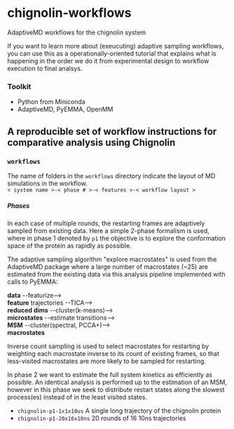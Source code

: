 # chignolin-workflows
AdaptiveMD workflows for the chignolin system

If you want to learn more about (exeucuting) adaptive sampling workflows,
you can use this as a operationally-oriented tutorial that explains what is
happening in the order we do it from experimental design to workflow execution
to final analsys.

### Toolkit
 - Python from Miniconda
 - AdaptiveMD, PyEMMA, OpenMM

## A reproducible set of workflow instructions for comparative analysis using Chignolin
### `workflows`
The name of folders in the `workflows` directory indicate the layout of MD simulations in the workflow.\
`< system name >-< phase # >-< features >-< workflow layout >`

##### Phases
In each case of multiple rounds, the restarting frames are adaptively sampled from existing data.
Here a simple 2-phase formalism is used, where in phase 1 denoted by `p1` the objective is to
explore the conformation space of the protein as rapidly as possible.

The adaptive sampling algorithm "explore macrostates" is used from the AdaptiveMD package
where a large number of macrostates (~25) are estimated from the existing data via this analysis
pipeline implemented with calls to PyEMMA:

**data** --featurize-->\
**feature** trajectories --TICA-->\
**reduced dims** --cluster(k-means)-->\
**microstates** --estimate transitions-->\
**MSM** --cluster(spectral, PCCA+)-->\
**macrostates**

Inverse count sampling is used to select macrostates for restarting by weighting each macrostate
inverse to its count of existing frames, so that less-visited macrostates are more likely to be
sampled for restarting. 

In phase 2 we want to estimate the full system kinetics as efficiently as possible.
An identical analysis is performed up to the estimation of an MSM, however in this phase we seek
to distribute restart states along the slowest process(es) instead of in the least visited states.

 - `chignolin-p1-1x1x10us` A single long trajectory of the chignolin protein
 - `chignolin-p1-20x16x10ns` 20 rounds of 16 10ns trajectories 
